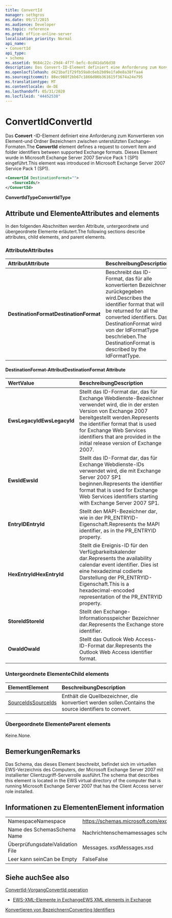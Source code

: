 ```yaml
---
title: ConvertId
manager: sethgros
ms.date: 09/17/2015
ms.audience: Developer
ms.topic: reference
ms.prod: office-online-server
localization_priority: Normal
api_name:
- ConvertId
api_type:
- schema
ms.assetid: 9684c22c-29d4-4f7f-befc-8cd41da56d38
description: Das Convert-ID-Element definiert eine Anforderung zum Konvertieren von Element-und Ordner Bezeichnern zwischen unterstützten Exchange-Formaten. Dieses Element wurde in Microsoft Exchange Server 2007 Service Pack 1 (SP1) eingeführt.
ms.openlocfilehash: d421baf1f29fb59a8c6eb2b09e1fa0e8a38ffaa4
ms.sourcegitcommit: 88ec988f2bb67c1866d06b361615f3674a24e795
ms.translationtype: MT
ms.contentlocale: de-DE
ms.lasthandoff: 05/31/2020
ms.locfileid: "44452538"
---
```

# <a name="convertid"></a><span data-ttu-id="5cccd-104">ConvertId</span><span class="sxs-lookup"><span data-stu-id="5cccd-104">ConvertId</span></span>

<span data-ttu-id="5cccd-105">Das **Convert** -ID-Element definiert eine Anforderung zum Konvertieren von Element-und Ordner Bezeichnern zwischen unterstützten Exchange-Formaten.</span><span class="sxs-lookup"><span data-stu-id="5cccd-105">The **ConvertId** element defines a request to convert item and folder identifiers between supported Exchange formats.</span></span> <span data-ttu-id="5cccd-106">Dieses Element wurde in Microsoft Exchange Server 2007 Service Pack 1 (SP1) eingeführt.</span><span class="sxs-lookup"><span data-stu-id="5cccd-106">This element was introduced in Microsoft Exchange Server 2007 Service Pack 1 (SP1).</span></span> 
  
```xml
<ConvertId DestinationFormat="">
   <SourceIds/>
</ConvertId>
```

 <span data-ttu-id="5cccd-107">**ConvertIdType**</span><span class="sxs-lookup"><span data-stu-id="5cccd-107">**ConvertIdType**</span></span>
## <a name="attributes-and-elements"></a><span data-ttu-id="5cccd-108">Attribute und Elemente</span><span class="sxs-lookup"><span data-stu-id="5cccd-108">Attributes and elements</span></span>

<span data-ttu-id="5cccd-109">In den folgenden Abschnitten werden Attribute, untergeordnete und übergeordnete Elemente erläutert.</span><span class="sxs-lookup"><span data-stu-id="5cccd-109">The following sections describe attributes, child elements, and parent elements.</span></span>
  
### <a name="attributes"></a><span data-ttu-id="5cccd-110">Attribute</span><span class="sxs-lookup"><span data-stu-id="5cccd-110">Attributes</span></span>

|<span data-ttu-id="5cccd-111">**Attribut**</span><span class="sxs-lookup"><span data-stu-id="5cccd-111">**Attribute**</span></span>|<span data-ttu-id="5cccd-112">**Beschreibung**</span><span class="sxs-lookup"><span data-stu-id="5cccd-112">**Description**</span></span>|
|:-----|:-----|
|<span data-ttu-id="5cccd-113">**DestinationFormat**</span><span class="sxs-lookup"><span data-stu-id="5cccd-113">**DestinationFormat**</span></span> <br/> |<span data-ttu-id="5cccd-114">Beschreibt das ID-Format, das für alle konvertierten Bezeichner zurückgegeben wird.</span><span class="sxs-lookup"><span data-stu-id="5cccd-114">Describes the identifier format that will be returned for all the converted identifiers.</span></span> <span data-ttu-id="5cccd-115">Das DestinationFormat wird von der IdFormatType beschrieben.</span><span class="sxs-lookup"><span data-stu-id="5cccd-115">The DestinationFormat is described by the IdFormatType.</span></span>  <br/> |
   
#### <a name="destinationformat-attribute"></a><span data-ttu-id="5cccd-116">DestinationFormat-Attribut</span><span class="sxs-lookup"><span data-stu-id="5cccd-116">DestinationFormat Attribute</span></span>

|<span data-ttu-id="5cccd-117">**Wert**</span><span class="sxs-lookup"><span data-stu-id="5cccd-117">**Value**</span></span>|<span data-ttu-id="5cccd-118">**Beschreibung**</span><span class="sxs-lookup"><span data-stu-id="5cccd-118">**Description**</span></span>|
|:-----|:-----|
|<span data-ttu-id="5cccd-119">**EwsLegacyId**</span><span class="sxs-lookup"><span data-stu-id="5cccd-119">**EwsLegacyId**</span></span> <br/> |<span data-ttu-id="5cccd-120">Stellt das ID-Format dar, das für Exchange Webdienste-Bezeichner verwendet wird, die in der ersten Version von Exchange 2007 bereitgestellt werden.</span><span class="sxs-lookup"><span data-stu-id="5cccd-120">Represents the identifier format that is used for Exchange Web Services identifiers that are provided in the initial release version of Exchange 2007.</span></span>  <br/> |
|<span data-ttu-id="5cccd-121">**EwsId**</span><span class="sxs-lookup"><span data-stu-id="5cccd-121">**EwsId**</span></span> <br/> |<span data-ttu-id="5cccd-122">Stellt das ID-Format dar, das für Exchange Webdienste-IDs verwendet wird, die mit Exchange Server 2007 SP1 beginnen.</span><span class="sxs-lookup"><span data-stu-id="5cccd-122">Represents the identifier format that is used for Exchange Web Services identifiers starting with Exchange Server 2007 SP1.</span></span>  <br/> |
|<span data-ttu-id="5cccd-123">**EntryID**</span><span class="sxs-lookup"><span data-stu-id="5cccd-123">**EntryId**</span></span> <br/> |<span data-ttu-id="5cccd-124">Stellt den MAPI-Bezeichner dar, wie in der PR_ENTRYID-Eigenschaft.</span><span class="sxs-lookup"><span data-stu-id="5cccd-124">Represents the MAPI identifier, as in the PR_ENTRYID property.</span></span>  <br/> |
|<span data-ttu-id="5cccd-125">**HexEntryId**</span><span class="sxs-lookup"><span data-stu-id="5cccd-125">**HexEntryId**</span></span> <br/> |<span data-ttu-id="5cccd-126">Stellt die Ereignis-ID für den Verfügbarkeitskalender dar.</span><span class="sxs-lookup"><span data-stu-id="5cccd-126">Represents the availability calendar event identifier.</span></span> <span data-ttu-id="5cccd-127">Dies ist eine hexadezimal codierte Darstellung der PR_ENTRYID-Eigenschaft.</span><span class="sxs-lookup"><span data-stu-id="5cccd-127">This is a hexadecimal-encoded representation of the PR_ENTRYID property.</span></span>  <br/> |
|<span data-ttu-id="5cccd-128">**StoreId**</span><span class="sxs-lookup"><span data-stu-id="5cccd-128">**StoreId**</span></span> <br/> |<span data-ttu-id="5cccd-129">Stellt den Exchange-Informationsspeicher Bezeichner dar.</span><span class="sxs-lookup"><span data-stu-id="5cccd-129">Represents the Exchange store identifier.</span></span>  <br/> |
|<span data-ttu-id="5cccd-130">**OwaId**</span><span class="sxs-lookup"><span data-stu-id="5cccd-130">**OwaId**</span></span> <br/> |<span data-ttu-id="5cccd-131">Stellt das Outlook Web Access-ID-Format dar.</span><span class="sxs-lookup"><span data-stu-id="5cccd-131">Represents the Outlook Web Access identifier format.</span></span>  <br/> |
   
### <a name="child-elements"></a><span data-ttu-id="5cccd-132">Untergeordnete Elemente</span><span class="sxs-lookup"><span data-stu-id="5cccd-132">Child elements</span></span>

|<span data-ttu-id="5cccd-133">**Element**</span><span class="sxs-lookup"><span data-stu-id="5cccd-133">**Element**</span></span>|<span data-ttu-id="5cccd-134">**Beschreibung**</span><span class="sxs-lookup"><span data-stu-id="5cccd-134">**Description**</span></span>|
|:-----|:-----|
|[<span data-ttu-id="5cccd-135">SourceIds</span><span class="sxs-lookup"><span data-stu-id="5cccd-135">SourceIds</span></span>](sourceids.md) <br/> |<span data-ttu-id="5cccd-136">Enthält die Quellbezeichner, die konvertiert werden sollen.</span><span class="sxs-lookup"><span data-stu-id="5cccd-136">Contains the source identifiers to convert.</span></span>  <br/> |
   
### <a name="parent-elements"></a><span data-ttu-id="5cccd-137">Übergeordnete Elemente</span><span class="sxs-lookup"><span data-stu-id="5cccd-137">Parent elements</span></span>

<span data-ttu-id="5cccd-138">Keine.</span><span class="sxs-lookup"><span data-stu-id="5cccd-138">None.</span></span>
  
## <a name="remarks"></a><span data-ttu-id="5cccd-139">Bemerkungen</span><span class="sxs-lookup"><span data-stu-id="5cccd-139">Remarks</span></span>

<span data-ttu-id="5cccd-140">Das Schema, das dieses Element beschreibt, befindet sich im virtuellen EWS-Verzeichnis des Computers, der Microsoft Exchange Server 2007 mit installierter Clientzugriff-Serverrolle ausführt.</span><span class="sxs-lookup"><span data-stu-id="5cccd-140">The schema that describes this element is located in the EWS virtual directory of the computer that is running Microsoft Exchange Server 2007 that has the Client Access server role installed.</span></span>
  
## <a name="element-information"></a><span data-ttu-id="5cccd-141">Informationen zu Elementen</span><span class="sxs-lookup"><span data-stu-id="5cccd-141">Element information</span></span>

|||
|:-----|:-----|
|<span data-ttu-id="5cccd-142">Namespace</span><span class="sxs-lookup"><span data-stu-id="5cccd-142">Namespace</span></span>  <br/> |https://schemas.microsoft.com/exchange/services/2006/messages  <br/> |
|<span data-ttu-id="5cccd-143">Name des Schemas</span><span class="sxs-lookup"><span data-stu-id="5cccd-143">Schema Name</span></span>  <br/> |<span data-ttu-id="5cccd-144">Nachrichtenschema</span><span class="sxs-lookup"><span data-stu-id="5cccd-144">messages schema</span></span>  <br/> |
|<span data-ttu-id="5cccd-145">Überprüfungsdatei</span><span class="sxs-lookup"><span data-stu-id="5cccd-145">Validation File</span></span>  <br/> |<span data-ttu-id="5cccd-146">Messages. xsd</span><span class="sxs-lookup"><span data-stu-id="5cccd-146">Messages.xsd</span></span>  <br/> |
|<span data-ttu-id="5cccd-147">Leer kann sein</span><span class="sxs-lookup"><span data-stu-id="5cccd-147">Can be Empty</span></span>  <br/> |<span data-ttu-id="5cccd-148">False</span><span class="sxs-lookup"><span data-stu-id="5cccd-148">False</span></span>  <br/> |
   
## <a name="see-also"></a><span data-ttu-id="5cccd-149">Siehe auch</span><span class="sxs-lookup"><span data-stu-id="5cccd-149">See also</span></span>



[<span data-ttu-id="5cccd-150">ConvertId-Vorgang</span><span class="sxs-lookup"><span data-stu-id="5cccd-150">ConvertId operation</span></span>](convertid-operation.md)


- [<span data-ttu-id="5cccd-151">EWS-XML-Elemente in Exchange</span><span class="sxs-lookup"><span data-stu-id="5cccd-151">EWS XML elements in Exchange</span></span>](ews-xml-elements-in-exchange.md)


[<span data-ttu-id="5cccd-152">Konvertieren von Bezeichnern</span><span class="sxs-lookup"><span data-stu-id="5cccd-152">Converting Identifiers</span></span>](https://msdn.microsoft.com/library/a5391746-b6ef-4f48-8fc8-8255258651aa%28Office.15%29.aspx)

